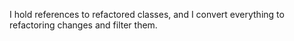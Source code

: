 I hold references to refactored classes, and I convert everything to refactoring changes and filter them.